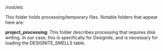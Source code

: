 /root/etc

This folder holds processing/temporary files. Notable folders that appear here are:

**project_processing**: This folder describes processing that requires disk writing. In our case, this is specifically for Designite, and is necessary for loading the DESIGNITE_SMELLS table.